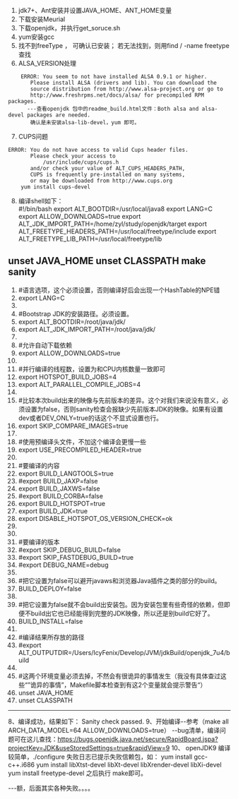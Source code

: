 1. jdk7+、Ant安装并设置JAVA_HOME、ANT_HOME变量
2. 下载安装Meurial
3. 下载openjdk，并执行get_soruce.sh
4. yum安装gcc
5. 找不到freeType ， 可确认已安装； 若无法找到，则用find / -name freetype 查找
6. ALSA_VERSION处理   
```   
	ERROR: You seem to not have installed ALSA 0.9.1 or higher.
       Please install ALSA (drivers and lib). You can download the
       source distribution from http://www.alsa-project.org or go to
       http://www.freshrpms.net/docs/alsa/ for precompiled RPM packages.
      ---查看openjdk 包中的readme_build.html文件：Both alsa and alsa-devel packages are needed.
       确认是未安装alsa-lib-devel，yum 即可。

```

7. CUPS问题
```
ERROR: You do not have access to valid Cups header files.
       Please check your access to
           /usr/include/cups/cups.h
       and/or check your value of ALT_CUPS_HEADERS_PATH,
       CUPS is frequently pre-installed on many systems,
       or may be downloaded from http://www.cups.org
    yum install cups-devel

```

8. 编译shell如下：   
 #!/bin/bash
        export ALT_BOOTDIR=/usr/local/java8
export LANG=C
export ALLOW_DOWNLOADS=true
export ALT_JDK_IMPORT_PATH=/home/zyl/study/openjdk/target
export ALT_FREETYPE_HEADERS_PATH=/usr/local/freetype/include
export ALT_FREETYPE_LIB_PATH=/usr/local/freetype/lib

unset JAVA_HOME
unset CLASSPATH
make sanity
-------------------------------------------------------------------------
1.	#语言选项，这个必须设置，否则编译好后会出现一个HashTable的NPE错  
2.	export LANG=C  
3.	  
4.	#Bootstrap JDK的安装路径。必须设置。   
5.	export ALT_BOOTDIR=/root/java/jdk/  
6.	export ALT_JDK_IMPORT_PATH=/root/java/jdk/  
7.	  
8.	#允许自动下载依赖  
9.	export ALLOW_DOWNLOADS=true  
10.	  
11.	#并行编译的线程数，设置为和CPU内核数量一致即可  
12.	export HOTSPOT_BUILD_JOBS=4  
13.	export ALT_PARALLEL_COMPILE_JOBS=4  
14.	  
15.	#比较本次build出来的映像与先前版本的差异。这个对我们来说没有意义，必须设置为false，否则sanity检查会报缺少先前版本JDK的映像。如果有设置dev或者DEV_ONLY=true的话这个不显式设置也行。   
16.	export SKIP_COMPARE_IMAGES=true  
17.	  
18.	#使用预编译头文件，不加这个编译会更慢一些  
19.	export USE_PRECOMPILED_HEADER=true  
20.	  
21.	#要编译的内容  
22.	export BUILD_LANGTOOLS=true   
23.	#export BUILD_JAXP=false  
24.	export BUILD_JAXWS=false   
25.	#export BUILD_CORBA=false  
26.	export BUILD_HOTSPOT=true   
27.	export BUILD_JDK=true  
28.	export DISABLE_HOTSPOT_OS_VERSION_CHECK=ok  
29.	  
30.	  
31.	#要编译的版本  
32.	#export SKIP_DEBUG_BUILD=false  
33.	#export SKIP_FASTDEBUG_BUILD=true  
34.	#export DEBUG_NAME=debug  
35.	  
36.	#把它设置为false可以避开javaws和浏览器Java插件之类的部分的build。   
37.	BUILD_DEPLOY=false  
38.	  
39.	#把它设置为false就不会build出安装包。因为安装包里有些奇怪的依赖，但即便不build出它也已经能得到完整的JDK映像，所以还是别build它好了。  
40.	BUILD_INSTALL=false  
41.	  
42.	#编译结果所存放的路径  
43.	#export ALT_OUTPUTDIR=/Users/IcyFenix/Develop/JVM/jdkBuild/openjdk_7u4/build  
44.	  
45.	#这两个环境变量必须去掉，不然会有很诡异的事情发生（我没有具体查过这些“”诡异的事情”，Makefile脚本检查到有这2个变量就会提示警告“）  
46.	unset JAVA_HOME  
47.	unset CLASSPATH 
--------------------------------------------------------------------------------------------------------------
8、编译成功，结果如下：
    Sanity check passed.
9、开始编译--参考（make all ARCH_DATA_MODEL=64 ALLOW_DOWNLOADS=true）
--bug清单，编译问题可在这儿查找：https://bugs.openjdk.java.net/secure/RapidBoard.jspa?projectKey=JDK&useStoredSettings=true&rapidView=9
10、 openJDK9 编译较简单，./configure  失败日志已提示失败信赖包，如：
        yum install gcc-c++.i686
        yum install libXtst-devel libXt-devel libXrender-devel libXi-devel
        yum install freetype-devel
        之后执行 make即可。

---额，后面其实各种失败。。。。
